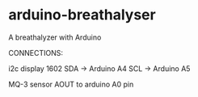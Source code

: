 # arduino-breathalyser
A breathalyzer with Arduino

CONNECTIONS:

i2c display 1602
SDA -> Arduino A4
SCL -> Arduino A5

MQ-3 sensor 
AOUT to arduino A0 pin 
